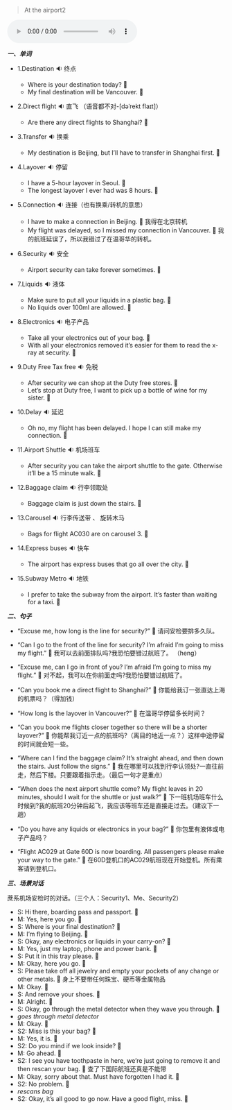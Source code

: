 
> At the airport2

<audio controls="controls">
  <source src="https://file.cdn.shafish.cn/english/%E5%9C%A8%E9%A3%9E%E6%9C%BA%E4%B8%8A.mp3" type="audio/mpeg">
Your browser does not support the audio element.
</audio>

***一、单词***

- 1.<span id="english">Destination <span class="point">:sound:</span></span> 终点

    - <span id="english">Where is your destination today? <span class="point">:speech_balloon:</span></span>
    - <span id="english">My final destination will be Vancouver. <span class="point">:speech_balloon:</span></span>

- 2.<span id="english">Direct flight <span class="point">:sound:</span></span> 直飞 （语音都不对-[dəˈrekt flaɪt]）

    - <span id="english">Are there any direct flights to Shanghai? <span class="point">:speech_balloon:</span></span>

- 3.<span id="english">Transfer <span class="point">:sound:</span></span> 换乘

    - <span id="english">My destination is Beijing, but I’ll have to transfer in Shanghai first. <span class="point">:speech_balloon:</span></span>

- 4.<span id="english">Layover <span class="point">:sound:</span></span> 停留

    -  <span id="english">I have a 5-hour layover in Seoul. <span class="point">:speech_balloon:</span></span>
    -  <span id="english">The longest layover I ever had was 8 hours. <span class="point">:speech_balloon:</span></span>

- 5.<span id="english">Connection <span class="point">:sound:</span></span> 连接（也有换乘/转机的意思）

    - <span id="english">I have to make a connection in Beijing. <span class="point">:speech_balloon:</span></span> 我得在北京转机
    - <span id="english">My flight was delayed, so I missed my connection in Vancouver. <span class="point">:speech_balloon:</span></span> 我的航班延误了，所以我错过了在温哥华的转机。

- 6.<span id="english">Security <span class="point">:sound:</span></span> 安全

    - <span id="english">Airport security can take forever sometimes. <span class="point">:speech_balloon:</span></span>

- 7.<span id="english">Liquids <span class="point">:sound:</span></span> 液体

    - <span id="english">Make sure to put all your liquids in a plastic bag. <span class="point">:speech_balloon:</span></span>
    - <span id="english">No liquids over 100ml are allowed. <span class="point">:speech_balloon:</span></span>

- 8.<span id="english">Electronics <span class="point">:sound:</span></span> 电子产品

    - <span id="english">Take all your electronics out of your bag. <span class="point">:speech_balloon:</span></span>
    - <span id="english"> With all your electronics removed it’s easier for them to read the x-ray at security. <span class="point">:speech_balloon:</span></span>

- 9.<span id="english">Duty Free Tax free  <span class="point">:sound:</span></span> 免税

    - <span id="english">After security we can shop at the Duty free stores. <span class="point">:speech_balloon:</span></span>
    - <span id="english">Let’s stop at Duty free, I want to pick up a bottle of wine for my sister. <span class="point">:speech_balloon:</span></span>

- 10.<span id="english">Delay  <span class="point">:sound:</span></span> 延迟

    - <span id="english">Oh no, my flight has been delayed. I hope I can still make my connection. <span class="point">:speech_balloon:</span></span>

- 11.<span id="english">Airport Shuttle  <span class="point">:sound:</span></span> 机场班车

    - <span id="english">After security you can take the airport shuttle to the gate. Otherwise it’ll be a 15 minute walk. <span class="point">:speech_balloon:</span></span>

- 12.<span id="english">Baggage claim  <span class="point">:sound:</span></span> 行李领取处

    - <span id="english">Baggage claim is just down the stairs. <span class="point">:speech_balloon:</span></span>

- 13.<span id="english">Carousel  <span class="point">:sound:</span></span> 行李传送带 、 旋转木马

    - <span id="english">Bags for flight AC030 are on carousel 3. <span class="point">:speech_balloon:</span></span>

- 14.<span id="english">Express buses  <span class="point">:sound:</span></span> 快车

    - <span id="english">The airport has express buses that go all over the city. <span class="point">:speech_balloon:</span></span>

- 15.<span id="english">Subway Metro  <span class="point">:sound:</span></span> 地铁

    - <span id="english">I prefer to take the subway from the airport. It’s faster than waiting for a taxi. <span class="point">:speech_balloon:</span></span>

***二、句子***

- <span id="english">“Excuse me, how long is the line for security?” <span class="point">:speech_balloon:</span></span> 
请问安检要排多久队。

- <span id="english">“Can I go to the front of the line for security? I’m afraid I’m going to miss my flight.” <span class="point">:speech_balloon:</span></span> 
我可以去前面排队吗?我恐怕要错过航班了。 （heng）

- <span id="english">“Excuse me, can I go in front of you? I’m afraid I’m going to miss my flight.” <span class="point">:speech_balloon:</span></span> 
对不起，我可以在你前面走吗?我恐怕要错过航班了。

- <span id="english">“Can you book me a direct flight to Shanghai?” <span class="point">:speech_balloon:</span></span> 
你能给我订一张直达上海的机票吗？（得加钱）

- <span id="english">“How long is the layover in Vancouver?” <span class="point">:speech_balloon:</span></span> 
在温哥华停留多长时间？

- <span id="english">“Can you book me flights closer together so there will be a shorter layover?” <span class="point">:speech_balloon:</span></span> 
你能帮我订近一点的航班吗?（离目的地近一点？）这样中途停留的时间就会短一些。

- <span id="english">“Where can I find the baggage claim? It’s straight ahead, and then down the stairs. Just follow the signs.” <span class="point">:speech_balloon:</span></span> 
我在哪里可以找到行李认领处?一直往前走，然后下楼。只要跟着指示走。（最后一句才是重点）

- <span id="english">“When does the next airport shuttle come? My flight leaves in 20 minutes, should I wait for the shuttle or just walk?” <span class="point">:speech_balloon:</span></span> 
下一班机场班车什么时候到?我的航班20分钟后起飞，我应该等班车还是直接走过去。（建议下一趟）

- <span id="english">“Do you have any liquids or electronics in your bag?” <span class="point">:speech_balloon:</span></span> 
你包里有液体或电子产品吗？

- <span id="english">“Flight AC029 at Gate 60D is now boarding. All passengers please make your way to the gate.” <span class="point">:speech_balloon:</span></span> 
在60D登机口的AC029航班现在开始登机。所有乘客请到登机口。

***三、场景对话***

蔗系机场安检时的对话。（三个人：Security1、Me、Security2）

- S: <span id="english">Hi there, boarding pass and passport. <span class="point">:speech_balloon:</span></span> 
- M: <span id="english">Yes, here you go. <span class="point">:speech_balloon:</span></span> 
- S: <span id="english">Where is your final destination? <span class="point">:speech_balloon:</span></span> 
- M: <span id="english">I’m flying to Beijing. <span class="point">:speech_balloon:</span></span> 
- S: <span id="english">Okay, any electronics or liquids in your carry-on? <span class="point">:speech_balloon:</span></span> 
- M: <span id="english">Yes, just my laptop, phone and power bank. <span class="point">:speech_balloon:</span></span> 
- S: <span id="english">Put it in this tray please. <span class="point">:speech_balloon:</span></span> 
- M: <span id="english">Okay, here you go. <span class="point">:speech_balloon:</span></span> 
- S: <span id="english">Please take off all jewelry and empty your pockets of any change or other metals. <span class="point">:speech_balloon:</span></span>  身上不要带任何珠宝、硬币等金属物品
- M: <span id="english">Okay. <span class="point">:speech_balloon:</span></span> 
- S: <span id="english">And remove your shoes. <span class="point">:speech_balloon:</span></span> 
- M: <span id="english">Alright. <span class="point">:speech_balloon:</span></span> 
- S: <span id="english">Okay, go through the metal detector when they wave you through. <span class="point">:speech_balloon:</span></span> 
- *goes through metal detector*
- M: <span id="english">Okay.  <span class="point">:speech_balloon:</span></span> 
- S2: <span id="english">Miss is this your bag?  <span class="point">:speech_balloon:</span></span> 
- M: <span id="english">Yes, it is.  <span class="point">:speech_balloon:</span></span> 
- S2: <span id="english">Do you mind if we look inside? <span class="point">:speech_balloon:</span></span> 
- M: <span id="english">Go ahead.  <span class="point">:speech_balloon:</span></span> 
- S2: <span id="english">I see you have toothpaste in here, we’re just going to remove it and then rescan your bag. <span class="point">:speech_balloon:</span></span> 查了下国际航班还真是不能带
- M: <span id="english">Okay, sorry about that. Must have forgotten I had it. <span class="point">:speech_balloon:</span></span> 
- S2: <span id="english">No problem. <span class="point">:speech_balloon:</span></span> 
- *rescans bag* 
- S2: <span id="english">Okay, it’s all good to go now. Have a good flight, miss. <span class="point">:speech_balloon:</span></span> 
